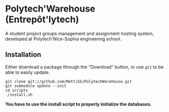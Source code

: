 Polytech'Warehouse (Entrepôt'lytech)
====================================

A student project groups management and assignment hosting system, developed at Polytech'Nice-Sophia engineering school.

Installation
------------

Either download a package through the "Download" button, or use `git` to be able to easily update.

	git clone git://github.com/MattiSG/PolytechWarehouse.git
	git submodule update --init
	cd scripts
	./install.sh

**You have to use the install script to properly initialize the databases.**
